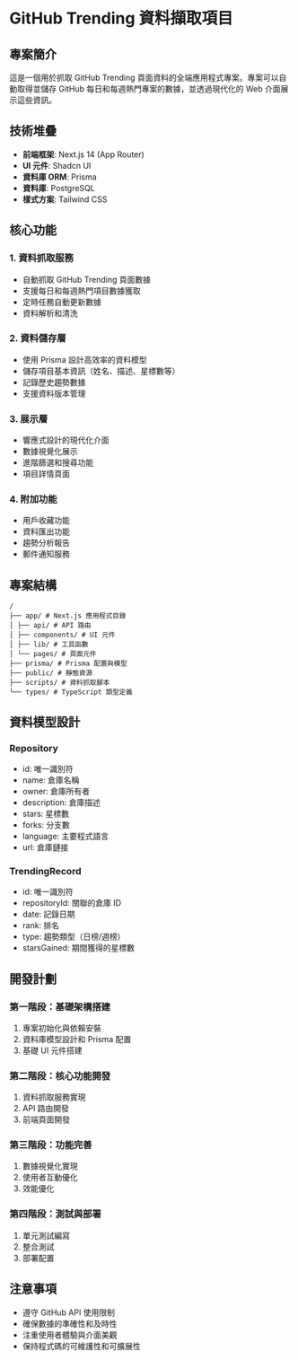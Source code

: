# GitHub Trending 資料擷取項目

## 專案簡介
這是一個用於抓取 GitHub Trending 頁面資料的全端應用程式專案。專案可以自動取得並儲存 GitHub 每日和每週熱門專案的數據，並透過現代化的 Web 介面展示這些資訊。

## 技術堆疊
- **前端框架**: Next.js 14 (App Router)
- **UI 元件**: Shadcn UI
- **資料庫 ORM**: Prisma
- **資料庫**: PostgreSQL
- **樣式方案**: Tailwind CSS

## 核心功能

### 1. 資料抓取服務
- 自動抓取 GitHub Trending 頁面數據
- 支援每日和每週熱門項目數據獲取
- 定時任務自動更新數據
- 資料解析和清洗

### 2. 資料儲存層
- 使用 Prisma 設計高效率的資料模型
- 儲存項目基本資訊（姓名、描述、星標數等）
- 記錄歷史趨勢數據
- 支援資料版本管理

### 3. 展示層
- 響應式設計的現代化介面
- 數據視覺化展示
- 進階篩選和搜尋功能
- 項目詳情頁面

### 4. 附加功能
- 用戶收藏功能
- 資料匯出功能
- 趨勢分析報告
- 郵件通知服務

## 專案結構
```
/
├── app/ # Next.js 應用程式目錄
│ ├── api/ # API 路由
│ ├── components/ # UI 元件
│ ├── lib/ # 工具函數
│ └── pages/ # 頁面元件
├── prisma/ # Prisma 配置與模型
├── public/ # 靜態資源
├── scripts/ # 資料抓取腳本
└── types/ # TypeScript 類型定義
```

## 資料模型設計

### Repository
- id: 唯一識別符
- name: 倉庫名稱
- owner: 倉庫所有者
- description: 倉庫描述
- stars: 星標數
- forks: 分支數
- language: 主要程式語言
- url: 倉庫鏈接

### TrendingRecord
- id: 唯一識別符
- repositoryId: 關聯的倉庫 ID
- date: 記錄日期
- rank: 排名
- type: 趨勢類型（日榜/週榜）
- starsGained: 期間獲得的星標數

## 開發計劃

### 第一階段：基礎架構搭建
1. 專案初始化與依賴安裝
2. 資料庫模型設計和 Prisma 配置
3. 基礎 UI 元件搭建

### 第二階段：核心功能開發
1. 資料抓取服務實現
2. API 路由開發
3. 前端頁面開發

### 第三階段：功能完善
1. 數據視覺化實現
2. 使用者互動優化
3. 效能優化

### 第四階段：測試與部署
1. 單元測試編寫
2. 整合測試
3. 部署配置

## 注意事項
- 遵守 GitHub API 使用限制
- 確保數據的準確性和及時性
- 注重使用者體驗與介面美觀
- 保持程式碼的可維護性和可擴展性